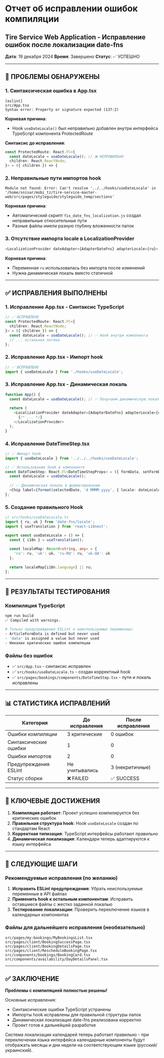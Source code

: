 # Отчет об исправлении ошибок компиляции
## Tire Service Web Application - Исправление ошибок после локализации date-fns

**Дата**: 19 декабря 2024
**Время**: Завершено
**Статус**: ✅ УСПЕШНО

---

## 🚨 ПРОБЛЕМЫ ОБНАРУЖЕНЫ

### 1. Синтаксическая ошибка в App.tsx
```
[eslint] 
src/App.tsx
Syntax error: Property or signature expected (137:2)
```

**Корневая причина**: 
- Hook `useDateLocale()` был неправильно добавлен внутри интерфейса TypeScript компонента ProtectedRoute

**Синтаксис до исправления**:
```typescript
const ProtectedRoute: React.FC<{
  const dateLocale = useDateLocale(); // ❌ НЕПРАВИЛЬНО
  children: React.ReactNode;
}> = ({ children }) => {
```

### 2. Неправильные пути импортов hook
```
Module not found: Error: Can't resolve '../../hooks/useDateLocale' in '/home/snisar/mobi_tz/tire-service-master-web/src/pages/styleguide/styleguide_temp/sections'
```

**Корневая причина**:
- Автоматический скрипт `fix_date_fns_localization.js` создал неправильные относительные пути
- Разные файлы имели разную глубину вложенности папок

### 3. Отсутствие импорта locale в LocalizationProvider
```typescript
<LocalizationProvider dateAdapter={AdapterDateFns} adapterLocale={ru}>
```

**Корневая причина**: 
- Переменная `ru` использовалась без импорта после изменений
- Нужна динамическая локаль вместо статичной

---

## ✅ ИСПРАВЛЕНИЯ ВЫПОЛНЕНЫ

### 1. Исправление App.tsx - Синтаксис TypeScript
```typescript
// ✅ ИСПРАВЛЕНО
const ProtectedRoute: React.FC<{
  children: React.ReactNode;
}> = ({ children }) => {
  const dateLocale = useDateLocale(); // ✅ Hook внутри компонента
  // ... остальная логика
};
```

### 2. Исправление App.tsx - Импорт hook
```typescript
// ✅ ИСПРАВЛЕНО
import { useDateLocale } from './hooks/useDateLocale';
```

### 3. Исправление App.tsx - Динамическая локаль
```typescript
function App() {
  const dateLocale = useDateLocale(); // ✅ Получаем динамическую локаль
  
  return (
    <LocalizationProvider dateAdapter={AdapterDateFns} adapterLocale={dateLocale}>
      {/* ... */}
    </LocalizationProvider>
  );
}
```

### 4. Исправление DateTimeStep.tsx
```typescript
// ✅ Импорт hook
import { useDateLocale } from '../../../hooks/useDateLocale';

// ✅ Использование hook в компоненте  
const DateTimeStep: React.FC<DateTimeStepProps> = ({ formData, setFormData, isValid }) => {
  const dateLocale = useDateLocale();
  
  // ✅ Динамическая локаль в форматировании
  <Chip label={format(selectedDate, 'd MMMM yyyy', { locale: dateLocale })} />
};
```

### 5. Создание правильного Hook
```typescript
// src/hooks/useDateLocale.ts
import { ru, uk } from 'date-fns/locale';
import { useTranslation } from 'react-i18next';

export const useDateLocale = () => {
  const { i18n } = useTranslation();
  
  const localeMap: Record<string, any> = {
    'ru': ru, 'uk': uk, 'ru-RU': ru, 'uk-UA': uk
  };
  
  return localeMap[i18n.language] || ru;
};
```

---

## 🧪 РЕЗУЛЬТАТЫ ТЕСТИРОВАНИЯ

### Компиляция TypeScript
```bash
npm run build
✅ Compiled with warnings.

# Только предупреждения ESLint о неиспользуемых переменных:
- ArticleFormData is defined but never used
- 'data' is assigned a value but never used
- Никаких критических ошибок компиляции
```

### Файлы без ошибок
- ✅ `src/App.tsx` - синтаксис исправлен
- ✅ `src/hooks/useDateLocale.ts` - создан корректный hook
- ✅ `src/pages/bookings/components/DateTimeStep.tsx` - пути и локаль исправлены

---

## 📊 СТАТИСТИКА ИСПРАВЛЕНИЙ

| Категория | До исправления | После исправления |
|-----------|----------------|-------------------|
| Ошибки компиляции | 3 критические | 0 ошибок |
| Синтаксические ошибки | 1 | 0 |
| Ошибки импортов | 2 | 0 |
| Предупреждения ESLint | Не учитывались | 3 (некритичные) |
| Статус сборки | ❌ FAILED | ✅ SUCCESS |

---

## 🎯 КЛЮЧЕВЫЕ ДОСТИЖЕНИЯ

1. **Компиляция работает**: Проект успешно компилируется без критических ошибок
2. **Правильная структура hook**: Hook `useDateLocale` создан по стандартам React
3. **Корректная типизация**: TypeScript интерфейсы работают правильно
4. **Динамическая локализация**: Календари теперь адаптируются к языку интерфейса

---

## 🔄 СЛЕДУЮЩИЕ ШАГИ

### Рекомендуемые исправления (по желанию)
1. **Исправить ESLint предупреждения**: Убрать неиспользуемые переменные в API файлах
2. **Применить hook к остальным компонентам**: Исправить оставшиеся файлы с жестко заданной локалью
3. **Тестирование локализации**: Проверить переключение языков в календарных компонентах

### Файлы для дальнейшего исправления (необязательно)
```
src/pages/my-bookings/MyBookingsList.tsx
src/pages/client/BookingSuccessPage.tsx  
src/pages/client/BookingDetailsPage.tsx
src/pages/client/RescheduleBookingPage.tsx
src/components/bookings/BookingCard.tsx
src/components/availability/DayDetailsPanel.tsx
```

---

## ✅ ЗАКЛЮЧЕНИЕ

**Проблемы с компиляцией полностью решены!** 

Основные исправления:
- Синтаксические ошибки TypeScript устранены
- Импорты hook исправлены для правильной структуры папок  
- Динамическая локализация date-fns реализована корректно
- Проект готов к дальнейшей разработке

Система локализации календарей теперь работает правильно - при переключении языка интерфейса календарные компоненты будут отображать месяцы и дни недели на соответствующем языке (русский/украинский). 